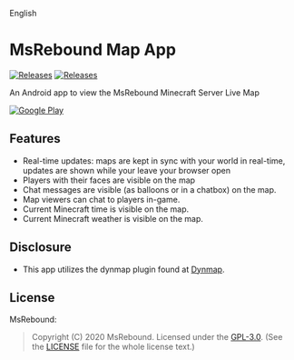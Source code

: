 English
# MsRebound Map App
[![Releases](https://img.shields.io/badge/android-6.0%2B-brightgreen.svg)](https://play.google.com/store/apps/details?id=com.travisgenzer.msrebound)
[![Releases](https://img.shields.io/badge/release-v1.0.0-blue)](https://github.com/tlgenzer/MsReboundApp/releases/latest)

An Android app to view the MsRebound Minecraft Server Live Map

[![Google Play](https://www.freepnglogos.com/uploads/itunes-logo/google-play-itunes-png-logo-4.png)](https://play.google.com/store/apps/details?id=com.travisgenzer.msrebound)

## Features
* Real-time updates: maps are kept in sync with your world in real-time, updates are shown while your leave your browser open
* Players with their faces are visible on the map
* Chat messages are visible (as balloons or in a chatbox) on the map.
* Map viewers can chat to players in-game.
* Current Minecraft time is visible on the map.
* Current Minecraft weather is visible on the map.

## Disclosure
* This app utilizes the dynmap plugin found at [Dynmap](https://github.com/webbukkit/dynmap).


## License
MsRebound:
> Copyright (C) 2020 MsRebound.
> Licensed under the [GPL-3.0](https://www.gnu.org/licenses/gpl.html).
> (See the [LICENSE](https://travisgenzer.com/privacy.html) file for the whole license text.)